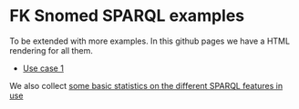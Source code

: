 # FK Snomed SPARQL examples

To be extended with more examples.
In this github pages we have a HTML rendering for all them.

 * [Use case 1](./examples/use_case_1/)


We also collect [some basic statistics on the different SPARQL features in use](./examples/algebra-statistics.md)
